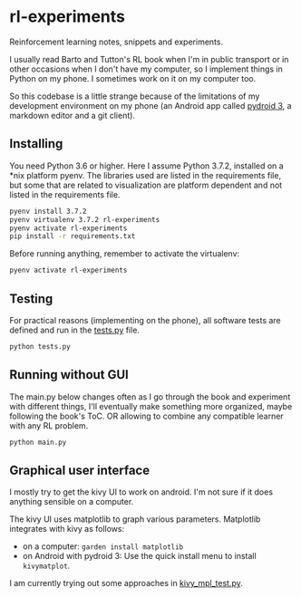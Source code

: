 # rl-experiments

Reinforcement learning notes, snippets and experiments.

I usually read Barto and Tutton's RL book when I'm in public transport or in 
other occasions when I don't have my computer, so I implement things in Python 
on my phone. I sometimes work on it on my computer too.

So this codebase is a little strange because of the limitations of my 
development environment on my phone (an Android app called 
[pydroid 3](https://play.google.com/store/apps/details?id=ru.iiec.pydroid3), a 
markdown editor and a git client).  

## Installing

You need Python 3.6 or higher. Here I assume Python 3.7.2, installed on a *nix
platform pyenv. The libraries used are listed in the requirements file, but some
that are related to visualization are platform dependent and not listed in the
requirements file.

```bash
pyenv install 3.7.2
pyenv virtualenv 3.7.2 rl-experiments
pyenv activate rl-experiments
pip install -r requirements.txt
```

Before running anything, remember to activate the virtualenv:

```bash
pyenv activate rl-experiments
```

## Testing

For practical reasons (implementing on the phone), all software tests are 
defined and run in the [tests.py](./tests.py) file.

```bash
python tests.py
```

## Running without GUI

The main.py below changes often as I go through the book and experiment with 
different things, I'll eventually make something more organized, maybe following 
the book's ToC. OR allowing to combine any compatible learner with any RL 
problem.

```bash
python main.py
```

## Graphical user interface

I mostly try to get the kivy UI to work on android. I'm not sure if it does 
anything sensible on a computer.

The kivy UI uses matplotlib to graph various parameters. Matplotlib integrates 
with kivy as follows:

- on a computer: `garden install matplotlib`
- on Android with pydroid 3: Use the quick install menu to install `kivymatplot`.

I am currently trying out some approaches in 
[kivy_mpl_test.py](rl/experiments/kivy_mpl_test.py).